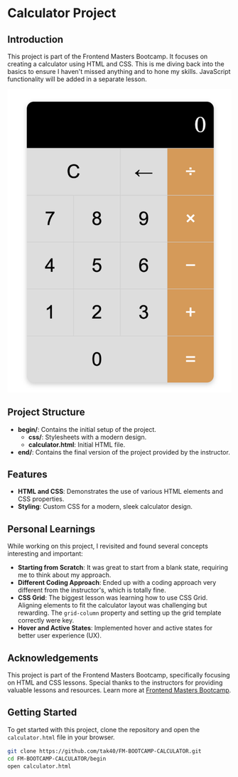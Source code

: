 # Calculator Project

## Introduction

This project is part of the Frontend Masters Bootcamp. It focuses on creating a calculator using HTML and CSS. This is me diving back into the basics to ensure I haven't missed anything and to hone my skills. JavaScript functionality will be added in a separate lesson.

![Screenshot](begin/img/screenshot.png)

## Project Structure

- **begin/**: Contains the initial setup of the project.
  - **css/**: Stylesheets with a modern design.
  - **calculator.html**: Initial HTML file.
- **end/**: Contains the final version of the project provided by the instructor.

## Features

- **HTML and CSS**: Demonstrates the use of various HTML elements and CSS properties.
- **Styling**: Custom CSS for a modern, sleek calculator design.

## Personal Learnings

While working on this project, I revisited and found several concepts interesting and important:

- **Starting from Scratch**: It was great to start from a blank state, requiring me to think about my approach.
- **Different Coding Approach**: Ended up with a coding approach very different from the instructor's, which is totally fine.
- **CSS Grid**: The biggest lesson was learning how to use CSS Grid. Aligning elements to fit the calculator layout was challenging but rewarding. The `grid-column` property and setting up the grid template correctly were key.
- **Hover and Active States**: Implemented hover and active states for better user experience (UX).

## Acknowledgements

This project is part of the Frontend Masters Bootcamp, specifically focusing on HTML and CSS lessons. Special thanks to the instructors for providing valuable lessons and resources. Learn more at [Frontend Masters Bootcamp](https://frontendmasters.com/bootcamp/).

## Getting Started

To get started with this project, clone the repository and open the `calculator.html` file in your browser.

```sh
git clone https://github.com/tak40/FM-BOOTCAMP-CALCULATOR.git
cd FM-BOOTCAMP-CALCULATOR/begin
open calculator.html
```
